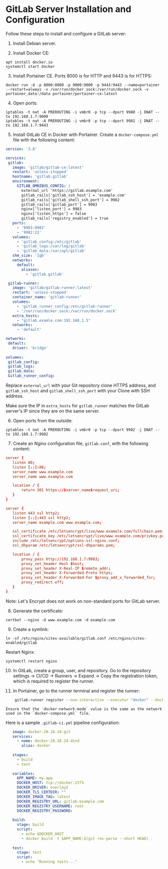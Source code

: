 # GitLab Server Installation and Configuration

Follow these steps to install and configure a GitLab server:

1. Install Debian server.

2. Install Docker CE:
```
apt install docker.io
systemctl start docker
```

3. Install Portainer CE. Ports 9000 is for HTTP and 9443 is for HTTPS:
```
docker run -d -p 8000:8000 -p 9000:9000 -p 9443:9443 --name=portainer --restart=always -v /var/run/docker.sock:/var/run/docker.sock -v portainer_data:/data portainer/portainer-ce:latest
```

4. Open ports:
```
iptables -t nat -A PREROUTING -i vmbr0 -p tcp --dport 9980 -j DNAT --to 192.168.1.7:9000
iptables -t nat -A PREROUTING -i vmbr0 -p tcp --dport 9981 -j DNAT --to 192.168.1.7:9443
```

5. Install GitLab CE in Docker with Portainer. Create a `docker-compose.yml` file with the following content:

```yaml
version: '3.8'

services:
 gitlab:
   image: 'gitlab/gitlab-ce:latest'
   restart: 'unless-stopped'
   hostname: 'gitlab.gitlab'
   environment:
     GITLAB_OMNIBUS_CONFIG: |
       external_url 'https://gitlab.example.com'
       gitlab_rails['gitlab_ssh_host'] = 'example.com'
       gitlab_rails['gitlab_shell_ssh_port'] = 9982
       gitlab_rails['gitlab_port'] = 9983
       nginx['listen_port'] = 9983
       nginx['listen_https'] = false
       gitlab_rails['registry_enabled'] = true
   ports:
     - '9983:9983'
     - '9982:22'
   volumes:
     - 'gitlab_config:/etc/gitlab'
     - 'gitlab_logs:/var/log/gitlab'
     - 'gitlab_data:/var/opt/gitlab'
   shm_size: '1gb'
   networks:
     default:
       aliases:
         - 'gitlab.gitlab'

 gitlab-runner:
   image: 'gitlab/gitlab-runner:latest'
   restart: 'unless-stopped'
   container_name: 'gitlab-runner'
   volumes:
     - 'gitlab_runner_config:/etc/gitlab-runner'
     - '/var/run/docker.sock:/var/run/docker.sock'
   extra_hosts:
     - "gitlab.examle.com:192.168.1.5"
   networks:
     - 'default'

networks:
 default:
   driver: 'bridge'
   
volumes:
 gitlab_config:
 gitlab_logs:
 gitlab_data:
 Gitlab_runner_config:
```

Replace `external_url` with your Git repository clone HTTPS address, and `gitlab_ssh_host` and `gitlab_shell_ssh_port` with your Clone with SSH address.

Make sure the IP in `extra_hosts` for `gitlab_runner` matches the GitLab server's IP since they are on the same server.

6. Open ports from the outside:
```
iptables -t nat -A PREROUTING -i vmbr0 -p tcp --dport 9982 -j DNAT --to 192.168.1.7:9982
```

7. Create an Nginx configuration file, `gitlab.conf`, with the following content:

```conf
server {
   listen 80;
   listen [::]:80;
   server_name www.example.com
   server_name www.example.com

   location / {
       return 301 https://$server_name$request_uri;
   }
}

server {
   listen 443 ssl http2;
   listen [::]:443 ssl http2;
   server_name example.com www.example.com;

   ssl_certificate /etc/letsencrypt/live/www.examole.com/fullchain.pem;
   ssl_certificate_key /etc/letsencrypt/live/www.example.com/privkey.pem;
   include /etc/letsencrypt/options-ssl-nginx.conf;
   ssl_dhparam /etc/letsencrypt/ssl-dhparams.pem;

   location / {
       proxy_pass http://192.168.1.7:9983;
       proxy_set_header Host $host;
       proxy_set_header X-Real-IP $remote_addr;
       proxy_set_header X-Forwarded-Proto https;
       proxy_set_header X-Forwarded-For $proxy_add_x_forwarded_for;
       proxy_redirect off;
   }
}
```

Note: Let's Encrypt does not work on non-standard ports for GitLab server.

8. Generate the certificate:
```
certbot --nginx -d www.example.com -d example.com
```

9. Create a symlink:
```
ln -sf /etc/nginx/sites-available/gitlab.conf /etc/nginx/sites-enabled/gitlab
```

Restart Nginx:
```
systemctl restart nginx
```

10. In GitLab, create a group, user, and repository. Go to the repository settings -> CI/CD -> Runners -> Expand -> Copy the registration token, which is required to register the runner.

11. In Portainer, go to the runner terminal and register the runner:

```bash
    gitlab-runner register --non-interactive --executor "docker" --docker-image docker:20.10.24-git --url "https://gitlab.example.com/" --registration-token "TOKEN" --description "local-runner" --docker-network-mode gitlab-ce_default --docker-privileged
```

    Ensure that the `docker-network-mode` value is the same as the network used in the `docker-compose.yml` file.

Here is a sample `.gitlab-ci.yml` pipeline configuration:

```yaml
   image: docker:20.10.24-git
   services:
     - name: docker:20.10.24-dind
       alias: docker
   
   stages:
     - build
     - test
   
   variables:
     APP_NAME: my-app
     DOCKER_HOST: tcp://docker:2375
     DOCKER_DRIVER: overlay2
     DOCKER_TLS_CERTDIR: ""
     DOCKER_IMAGE_TAG: latest
     DOCKER_REGISTRY_URL: gitlab.example.com
     DOCKER_REGISTRY_USERNAME: root
     DOCKER_REGISTRY_PASSWORD: 
   
   build:
     stage: build
     script:
       - echo $DOCKER_HOST
       - docker build -t $APP_NAME:$(git rev-parse --short HEAD) .
   
   test:
     stage: test
     script:
       - echo "Running tests..."
```
